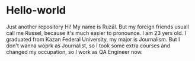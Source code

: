 # Hello-world
Just another repository
Hi! My name is Ruzal. But my foreign friends usuall call me Russel, because it's much easier to pronounce. I am 23 yers old. I graduated from Kazan Federal University, my major is Journalism. But I don't wanna woprk as Journalist, so I took some extra courses and changed my occupation, so I  work as QA Engineer now.
